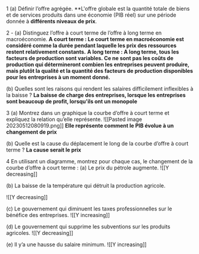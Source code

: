 1 (a) Définir l’offre agrégée.
**L'offre globale est la quantité totale de biens et de services produits dans une économie (PIB réel) sur une période donnée à **différents niveaux de prix**.

2 - (a) Distinguez l’offre à court terme de l’offre à long terme en
macroéconomie.
**A court terme : Le court terme en macroéconomie est considéré comme la durée pendant laquelle les prix des ressources restent relativement constants.**
**A long terme : A long terme, tous les facteurs de production sont variables. Ce ne sont pas les coûts de production qui détermineront combien les entreprises peuvent produire, mais plutôt la qualité et la quantité des facteurs de production disponibles pour les entreprises à un moment donné.**

(b) Quelles sont les raisons qui rendent les salaires difficilement inflexibles à la
baisse ? 
**La baisse de charge des entreprises, lorsque les entreprises sont beaucoup de profit, lorsqu'ils ont un monopole**

3 (a) Montrez dans un graphique la courbe d’offre à court terme et expliquez
la relation qu’elle représente.
![[Pasted image 20230512080919.png]]
**Elle représente comment le PIB évolue à un changement de prix**

(b) Quelle est la cause du déplacement le long de la courbe d’offre à court
terme ?
**La cause serait le prix**

4 En utilisant un diagramme, montrez pour chaque cas, le changement de la
courbe d’offre à court terme :
(a) Le prix du pétrole augmente.
![[Y decreasing]]

(b) La baisse de la température qui détruit la production agricole.

![[Y decreasing]]

(c) Le gouvernement qui diminuent les taxes professionnelles sur le bénéfice
des entreprises.
![[Y increasing]]

(d) Le gouvernement qui supprime les subventions sur les produits agricoles.
![[Y decreasing]]

(e) Il y’a une hausse du salaire minimum.
![[Y increasing]]

